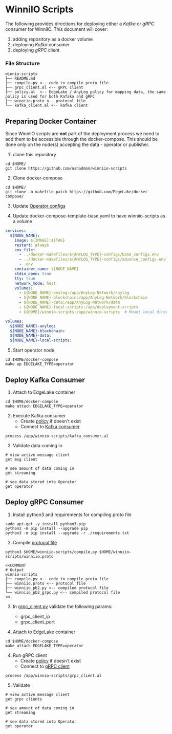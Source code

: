 # WinniIO Scripts

The following provides directions for deploying either a _Kafka_ or _gRPC_ consumer for WinniIO. 
This document will cover: 
1. adding repository as a docker volume 
2. deploying _Kafka_ consumer 
3. deploying _gRPC_ client 

### File Structure 
```tree
winnio-scripts 
├── README.md
├── compile.py <-- code to compile proto file
├── grpc_client.al <-- gRPC client 
├── policy.al  <-- EdgeLake / AnyLog policy for mapping data, the same policy is used for both Kafaka and gRPC 
├── winniio.proto <-- protocol file
└── kafka_client.al <-- kafka client
```


## Preparing Docker Container
Since WinniIO scripts are **not** part of the deployment process we need to add them to be accessible through the 
docker-compose. This should be done only on the node(s) accepting the data - operator or publisher. 

1. clone this repository
```shell
cd $HOME/ 
git clone https://github.com/oshadmon/winniio-scripts 
```

2. Clone docker-compose 
```shell
cd $HOME/
git clone -b makefile-patch https://github.com/EdgeLake/docker-compose/
```

3. Update [Operator configs](https://github.com/EdgeLake/docker-compose/blob/makefile-patch/docker-makefiles/edgelake_operator.env)

4. Update docker-compose-template-base.yaml to have winniio-scripts as a volume
```yaml
services:
  ${NODE_NAME}:
    image: ${IMAGE}:${TAG}
    restart: always
    env_file:
      - ../docker-makefiles/${ANYLOG_TYPE}-configs/base_configs.env
      - ../docker-makefiles/${ANYLOG_TYPE}-configs/advance_configs.env
      - .env
    container_name: ${NODE_NAME}
    stdin_open: true
    tty: true
    network_mode: host
    volumes:
      - ${NODE_NAME}-anylog:/app/AnyLog-Network/anylog
      - ${NODE_NAME}-blockchain:/app/AnyLog-Network/blockchain
      - ${NODE_NAME}-data:/app/AnyLog-Network/data
      - ${NODE_NAME}-local-scripts:/app/deployment-scripts
      - ${HOME}/winnio-scripts:/app/winnio-scripts  # Mount local directory - make sure to have a full path for ${HOME} value

volumes:
  ${NODE_NAME}-anylog:
  ${NODE_NAME}-blockchain:
  ${NODE_NAME}-data:
  ${NODE_NAME}-local-scripts:
```

5. Start operator node 
```shell
cd $HOME/docker-compose
make up EDGELAKE_TYPE=operator
```

## Deploy Kafka Consumer 
1. Attach to EdgeLake container 
```shell
cd $HOME/docker-compose 
make attach EDGELAKE_TYPE=operator
```

2. Execute Kafka consumer
   * Create [policy](policy.al) if doesn't exist
   * Connect to [Kafka consumer](kafka_consumer.al)
```shell
process /app/winnio-scripts/kafka_consumer.al
``` 

3. Validate data coming in 
```anylog
# view active message client 
get msg client 

# see amount of data coming in 
get streaming 

# see data stored into Operator
get operator
```


## Deploy gRPC Consumer
1. Install python3 and requirements for compiling proto file
```shell
sudo apt-get -y install python3-pip 
python3 -m pip install --upgrade pip 
python3 -m pip install --upgrade -r ./requirements.txt 
```

2. Compile [protocol file](winniio.proto)
```shell
python3 $HOME/winniio-scripts/compile.py $HOME/winniio-scripts/winniio.proto

<<COMMENT
# Output
winnio-scripts 
├── compile.py <-- code to compile proto file
├── winniio.proto <-- protocol file
├── winniio_pb2.py <-- compiled protocol file 
└── winniio_pb2_grpc.py <-- compiled protocol file 
<<
```

3. In [grpc_client.py](grpc_client.al) validate the following params: 
   * grpc_client_ip
   * grpc_client_port

3. Attach to EdgeLake container 
```shell
cd $HOME/docker-compose 
make attach EDGELAKE_TYPE=operator
```

4. Run gRPC client
   * Create [policy](policy.al) if doesn't exist
   * Connect to [gRPC client](grpc_client.al)
```anylog
process /app/winnio-scripts/grpc_client.al
```

5. Validate 
```anylog
# view active message client 
get grpc clients  

# see amount of data coming in 
get streaming 

# see data stored into Operator
get operator
```